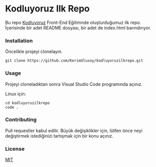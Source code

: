 # **Kodluyoruz Ilk Repo**

Bu repo [Kodluyoruz](https://kodluyoruz.org) Front-End Eğitimnde oluşturduğumuz ilk repo. İçerisinde bir adet README dosyası, bir adet de index.html barındırıyor.

### **Installation**

Öncelikle projeyi clonelayın. 
```
git clone https://github.com/KerimUlusoy/kodluyoruzilkrepo.git
```

### Usage

Projeyi cloneladıktan sonra Visual Studio Code programında açınız.

Linux için:
```
cd kodluyoruzilkrepo
code .
```

### Contributing

Pull requestler kabul edilir. Büyük değişiklikler için, lütfen önce neyi değiştirmek istediğinizi tartışmak için bir konu açınız.

### License

[MIT](https://opensource.org/licenses/MIT)

